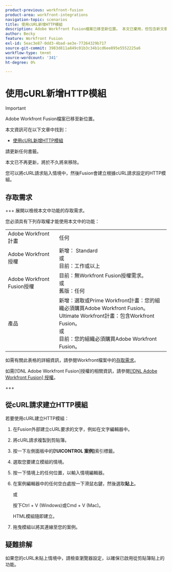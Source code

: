 ```yaml
---
product-previous: workfront-fusion
product-area: workfront-integrations
navigation-topic: scenarios
title: 使用cURL新增HTTP模組
description: Adobe Workfront Fusion檔案已移至新位置。 本文已棄用，但包含新文章的連結，內容涵蓋此功能。
author: Becky
feature: Workfront Fusion
exl-id: 5eac3e87-0dd3-4bad-ae3e-77264329b717
source-git-commit: 3983d811a849c01b3c34b1cd6ee895e5552225a6
workflow-type: tm+mt
source-wordcount: '341'
ht-degree: 0%

---
```


# 使用cURL新增HTTP模組

>[!IMPORTANT]
>
>Adobe Workfront Fusion檔案已移至新位置。
>
>本文資訊可在以下文章中找到：
>
>* [使用cURL新增HTTP模組](https://experienceleague.adobe.com/docs/workfront-fusion/using/create-scenarios/add-modules/use-curl-create-http.html)
>
>請更新任何書籤。
>
>本文已不再更新，將於不久將來移除。

您可以將cURL請求貼入情境中，然後Fusion會建立根據cURL請求設定的HTTP模組。

## 存取需求

+++ 展開以檢視本文中功能的存取需求。

您必須具有下列存取權才能使用本文中的功能：

<table style="table-layout:auto"> 
  <tbody>  
    <tr>  
      <td>Adobe Workfront計畫</td>  
      <td>任何</td>  
    </tr>  
    <tr>  
      <td>Adobe Workfront授權</td>  
      <td>
        新增： Standard<br>
        或<br>
        目前：工作或以上
      </td>  
    </tr>  
    <tr>  
      <td>Adobe Workfront Fusion授權</td>  
      <td> 
        目前：無Workfront Fusion授權需求。<br>
        或<br>
        舊版：任何
      </td>  
    </tr>  
    <tr>  
      <td>產品</td>  
      <td> 
        新增：選取或Prime Workfront計畫：您的組織必須購買Adobe Workfront Fusion。<br>
        Ultimate Workfront計畫：包含Workfront Fusion。<br>
        或<br>
        目前：您的組織必須購買Adobe Workfront Fusion。
      </td>  
    </tr> 
  </tbody>  
</table>

如需有關此表格的詳細資訊，請參閱Workfront檔案中的[存取需求](/help/quicksilver/administration-and-setup/add-users/access-levels-and-object-permissions/access-level-requirements-in-documentation.md)。

如需[!DNL Adobe Workfront Fusion]授權的相關資訊，請參閱[[!DNL Adobe Workfront Fusion] 授權](../../workfront-fusion/get-started/license-automation-vs-integration.md)。

+++

## 從cURL請求建立HTTP模組


若要使用cURL建立HTTP模組：

1. 在Fusion外部建立cURL要求的文字，例如在文字編輯器中。
1. 將cURL請求複製到剪貼簿。
1. 按一下左側面板中的&#x200B;**[!UICONTROL 案例]**&#x200B;索引標籤。
1. 選取您要建立模組的情境。
1. 按一下情境上的任何位置，以輸入情境編輯器。
1. 在案例編輯器中的任何空白處按一下滑鼠右鍵，然後選取&#x200B;**貼上**。

   或

   按下Ctrl + V (Windows)或Cmd + V (Mac)。


   HTML模組隨即建立。
1. 拖曳模組以將其連線至您的案例。

## 疑難排解

如果您的cURL未貼上情境中，請檢查瀏覽器設定，以確保已啟用從剪貼簿貼上的功能。


